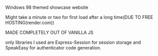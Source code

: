 Windows 98 themed showcase website


Might take a minute or two for first load after a long time(DUE TO FREE HOSTING(render.com))


MADE COMPLETELY OUT OF VANILLA JS

only libraries I used are Express-Session for session storage and SpeakEasy for authenticator code generation.
